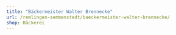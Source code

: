 ```yaml
---
title: "Bäckermeister Walter Brennecke"
url: /remlingen-semmenstedt/baeckermeister-walter-brennecke/
shop: Bäckerei
---
```

